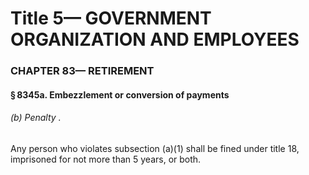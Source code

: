 
# Title 5— GOVERNMENT ORGANIZATION AND EMPLOYEES
### CHAPTER 83— RETIREMENT
#### § 8345a. Embezzlement or conversion of payments
###### (b) Penalty .

Any person who violates subsection (a)(1) shall be fined under title 18, imprisoned for not more than 5 years, or both.
